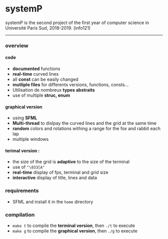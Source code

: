# systemP

systemP is the second project of the first year of computer science in Université Paris Sud, 2018-2019. (info121)

---
### overview

#### code
* **documented** functions
* **real-time** curved lines
* all **const** can be easily changed
* **mutliple files** for differents versions, functions, consts...
* Utilisation de nombreux **types abstraits**
* use of multiple **struc, enum**

#### graphical version
* using **SFML**
* **Multi-thread** to dislpay the curved lines and the grid at the same time
* **random** colors and rotations withing a range for the fox and rabbit each lap 
* multiple windows

#### terimal version :
* the size of the grid is **adaptive** to the size of the terminal
* use of ```"\033[A"```
* **real-time** display of fps, terminal and grid size
* **interactive** display of title, lines and data 

### requirements

* SFML and install it in the `home` directory

### compilation

* `make t` to compile the **terminal version**, then `./t` to execute
* `make g` to compile the **graphical version**, then `./g` to execute
